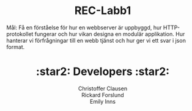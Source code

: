 <h1 align="center"> REC-Labb1 </h1> 
Mål: Få en förståelse för hur en webbserver är uppbyggd, hur HTTP-protokollet fungerar och hur vikan designa en modulär applikation. Hur hanterar vi förfrågningar till en webb tjänst och hur ger vi ett svar i json format.

  <h1 align="center"> :star2: Developers :star2: </h1>
  <p align="center">
Christoffer Clausen<br/>
Rickard Forslund<br/>
Emily Inns<br/>
</p>
